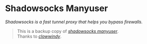 # Shadowsocks Manyuser
_Shadowsocks is a fast tunnel proxy that helps you bypass firewalls._

> This is a backup copy of _[shadowsocks manyuser](https://github.com/shadowsocks/shadowsocks)_.   
> Thanks to _[clowwindy](https://github.com/clowwindy)_.
